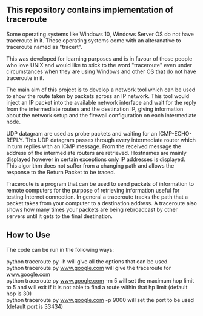 ## This repository contains implementation of traceroute

Some operating systems like Windows 10, Windows Server OS do not have traceroute in it. These operating systems come with an alteranative to traceroute named  as "tracert".

This was developed for learning purposes and is in favour of those people who love UNIX and would like to stick to the word "traceroute" even under circumstances when they are using Windows and other OS that do not have traceroute in it.

The main aim of this project is to develop a network tool which can be used to show the route taken by packets across an IP network. This tool would inject an IP packet into the available network interface and wait for the reply from the intermediate routers and the destination IP, giving information about the network setup and the firewall configuration on each intermediate node.

UDP datagram are used as probe packets and waiting for an ICMP-ECHO-REPLY. This UDP datagram passes through every intermediate router which in turn replies with an ICMP message. From the received message the address of the intermediate routers are retrieved. Hostnames are mainly displayed however in certain exceptions only IP addresses is displayed. This algorithm does not suffer from a changing path and allows the response to the Return Packet to be traced.

Traceroute is a program that can be used to send packets of information to remote computers for the purpose of retrieving information useful for testing Internet connection. In general a traceroute tracks the path that a packet takes from your computer to a destination address. A traceroute also shows how many times your packets are being rebroadcast by other servers until it gets to the final destination.

## How to Use

The code can be run in the following ways:

python traceroute.py -h will give all the options that can be used.    
python traceroute.py www.google.com will give the traceroute for www.google.com    
python traceroute.py www.google.com -m 5 will set the maximum hop limit to 5 and will exit if it is not able to find a route within that hp limit (default hop is 30)    
python traceroute.py www.google.com -p 9000 will set the port to be used (default port is 33434)    
